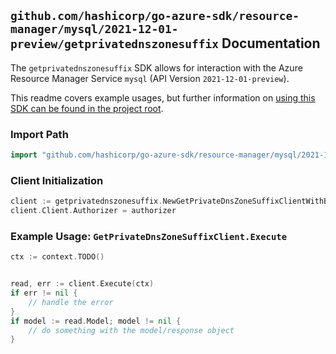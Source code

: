 
## `github.com/hashicorp/go-azure-sdk/resource-manager/mysql/2021-12-01-preview/getprivatednszonesuffix` Documentation

The `getprivatednszonesuffix` SDK allows for interaction with the Azure Resource Manager Service `mysql` (API Version `2021-12-01-preview`).

This readme covers example usages, but further information on [using this SDK can be found in the project root](https://github.com/hashicorp/go-azure-sdk/tree/main/docs).

### Import Path

```go
import "github.com/hashicorp/go-azure-sdk/resource-manager/mysql/2021-12-01-preview/getprivatednszonesuffix"
```


### Client Initialization

```go
client := getprivatednszonesuffix.NewGetPrivateDnsZoneSuffixClientWithBaseURI("https://management.azure.com")
client.Client.Authorizer = authorizer
```


### Example Usage: `GetPrivateDnsZoneSuffixClient.Execute`

```go
ctx := context.TODO()


read, err := client.Execute(ctx)
if err != nil {
	// handle the error
}
if model := read.Model; model != nil {
	// do something with the model/response object
}
```
